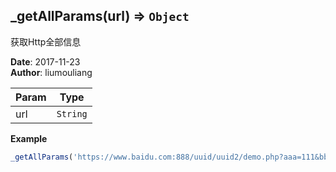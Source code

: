 ## \_getAllParams(url) ⇒ <code>Object</code>
<p>获取Http全部信息</p>

**Date**: 2017-11-23  
**Author**: liumouliang  

| Param | Type |
| --- | --- |
| url | <code>String</code> | 

**Example**  
```javascript
_getAllParams('https://www.baidu.com:888/uuid/uuid2/demo.php?aaa=111&bbb=222&ccc=333#username')
```
